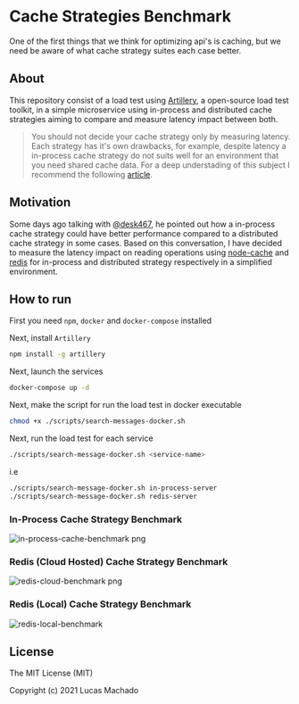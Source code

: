 # Cache Strategies Benchmark
One of the first things that we think for optimizing api's is caching, but we need be aware of what cache strategy suites each case better. 

## About
This repository consist of a load test using [Artillery](https://github.com/artilleryio/artillery), a open-source load test toolkit, in a simple microservice using in-process and distributed cache strategies aiming to compare and measure latency impact between both.

> You should not decide your cache strategy only by measuring latency. Each strategy has it's own drawbacks, for example, despite latency a in-process cache strategy do not suits well for an environment that you need shared cache data. For a deep understading of this subject I recommend the following [article](https://medium.datadriveninvestor.com/all-things-caching-use-cases-benefits-strategies-choosing-a-caching-technology-exploring-fa6c1f2e93aa).

## Motivation 
Some days ago talking with [@desk467](https://github.com/desk467), he pointed out how 
a in-process cache strategy could have better performance compared to a distributed cache strategy in some cases. Based on this conversation, I have decided to measure the latency impact on reading operations using [node-cache](https://github.com/node-cache/node-cache) and [redis](https://github.com/redis/redis) for in-process and distributed strategy respectively in a simplified environment. 

## How to run
First you need `npm`, `docker` and `docker-compose` installed 

Next, install `Artillery` 
```bash
npm install -g artillery
```

Next, launch the services
```bash
docker-compose up -d
```

Next, make the script for run the load test in docker executable
```bash
chmod +x ./scripts/search-messages-docker.sh
```

Next, run the load test for each service
```bash
./scripts/search-message-docker.sh <service-name>
```
i.e
```bash
./scripts/search-message-docker.sh in-process-server
./scripts/search-message-docker.sh redis-server 
```

### In-Process Cache Strategy Benchmark
![in-process-cache-benchmark png](https://user-images.githubusercontent.com/44952113/109252733-fd33db80-77cc-11eb-8153-af82a28b7ddc.png)

### Redis (Cloud Hosted) Cache Strategy Benchmark
![redis-cloud-benchmark png](https://user-images.githubusercontent.com/44952113/109252734-fdcc7200-77cc-11eb-9a85-828112d16a60.png)

### Redis (Local) Cache Strategy Benchmark
![redis-local-benchmark](https://user-images.githubusercontent.com/44952113/109252939-6b789e00-77cd-11eb-87b4-4f0f6766d9bb.png)

## License
The MIT License (MIT)

Copyright (c) 2021 Lucas Machado